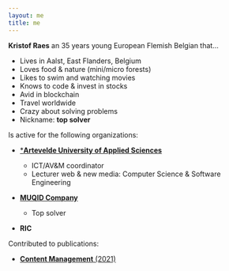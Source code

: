 ```yaml
---
layout: me
title: me
---
```


**Kristof Raes** an 35 years young European Flemish Belgian that...

 - Lives in Aalst, East Flanders, Belgium
 - Loves food & nature (mini/micro forests)
 - Likes to swim and watching movies
 - Knows to code & invest in stocks
 - Avid in blockchain
 - Travel worldwide
 - Crazy about solving problems
 - Nickname: **top solver**

Is active for the following organizations:

 - [***Artevelde University of Applied Sciences**](http://www.artevelde-uas.be) 
   
   - ICT/AV&M coordinator
   - Lecturer web & new media: Computer Science & Software Engineering

 - [**MUQID Company**](http://company.muqid.com)
   
   - Top solver

 - **RIC**

Contributed to publications:

 - [**Content Management** (2021)](http://politeia.be/nl/publicaties/278860-content+management+2021+print)
